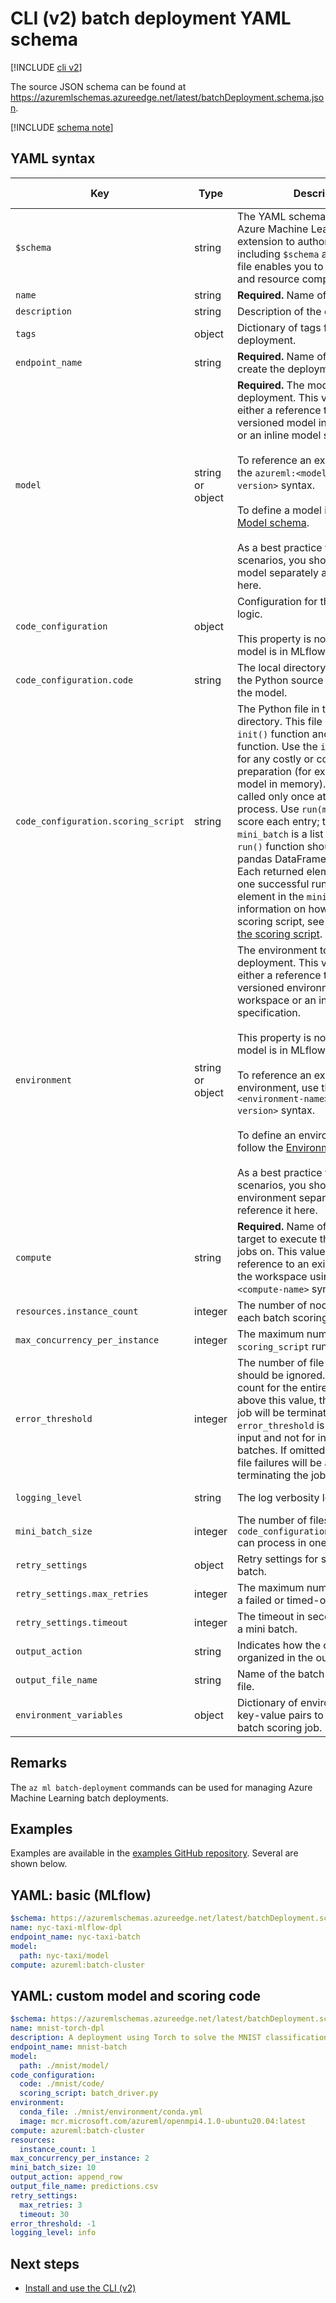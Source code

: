 
# CLI (v2) batch deployment YAML schema

[!INCLUDE [cli v2](../../includes/machine-learning-cli-v2.md)]

The source JSON schema can be found at https://azuremlschemas.azureedge.net/latest/batchDeployment.schema.json.



[!INCLUDE [schema note](../../includes/machine-learning-preview-old-json-schema-note.md)]

## YAML syntax

| Key | Type | Description | Allowed values | Default value |
| --- | ---- | ----------- | -------------- | ------------- |
| `$schema` | string | The YAML schema. If you use the Azure Machine Learning VS Code extension to author the YAML file, including `$schema` at the top of your file enables you to invoke schema and resource completions. | | |
| `name` | string | **Required.** Name of the deployment. | | |
| `description` | string | Description of the deployment. | | |
| `tags` | object | Dictionary of tags for the deployment. | | |
| `endpoint_name` | string | **Required.** Name of the endpoint to create the deployment under. | | |
| `model` | string or object | **Required.** The model to use for the deployment. This value can be either a reference to an existing versioned model in the workspace or an inline model specification. <br><br> To reference an existing model, use the `azureml:<model-name>:<model-version>` syntax. <br><br> To define a model inline, follow the [Model schema](reference-yaml-model.md#yaml-syntax). <br><br> As a best practice for production scenarios, you should create the model separately and reference it here. | | |
| `code_configuration` | object | Configuration for the scoring code logic. <br><br> This property is not required if your model is in MLflow format. | | |
| `code_configuration.code` | string | The local directory that contains all the Python source code to score the model. | | |
| `code_configuration.scoring_script` | string | The Python file in the above directory. This file must have an `init()` function and a `run()` function. Use the `init()` function for any costly or common preparation (for example, load the model in memory). `init()` will be called only once at beginning of process. Use `run(mini_batch)` to score each entry; the value of `mini_batch` is a list of file paths. The `run()` function should return a pandas DataFrame or an array. Each returned element indicates one successful run of input element in the `mini_batch`. For more information on how to author scoring script, see [Understanding the scoring script](batch-inference/how-to-batch-scoring-script.md#understanding-the-scoring-script).| | |
| `environment` | string or object | The environment to use for the deployment. This value can be either a reference to an existing versioned environment in the workspace or an inline environment specification. <br><br> This property is not required if your model is in MLflow format. <br><br> To reference an existing environment, use the `azureml:<environment-name>:<environment-version>` syntax. <br><br> To define an environment inline, follow the [Environment schema](reference-yaml-environment.md#yaml-syntax). <br><br> As a best practice for production scenarios, you should create the environment separately and reference it here. | | |
| `compute` | string | **Required.** Name of the compute target to execute the batch scoring jobs on. This value should be a reference to an existing compute in the workspace using the `azureml:<compute-name>` syntax. | | |
| `resources.instance_count` | integer | The number of nodes to use for each batch scoring job. | | `1` |
| `max_concurrency_per_instance` | integer | The maximum number of parallel `scoring_script` runs per instance. | | `1` |
| `error_threshold` | integer | The number of file failures that should be ignored. If the error count for the entire input goes above this value, the batch scoring job will be terminated. `error_threshold` is for the entire input and not for individual mini batches. If omitted, any number of file failures will be allowed without terminating the job.  | | `-1` |
| `logging_level` | string | The log verbosity level. | `warning`, `info`, `debug` | `info` |
| `mini_batch_size` | integer | The number of files the `code_configuration.scoring_script` can process in one `run()` call. | | `10` |
| `retry_settings` | object | Retry settings for scoring each mini batch. | | |
| `retry_settings.max_retries` | integer | The maximum number of retries for a failed or timed-out mini batch. | | `3` |
| `retry_settings.timeout` | integer | The timeout in seconds for scoring a mini batch. | | `30` |
| `output_action` | string | Indicates how the output should be organized in the output file. | `append_row`, `summary_only` | `append_row` |
| `output_file_name` | string | Name of the batch scoring output file. | | `predictions.csv` |
| `environment_variables` | object | Dictionary of environment variable key-value pairs to set for each batch scoring job. | | |

## Remarks

The `az ml batch-deployment` commands can be used for managing Azure Machine Learning batch deployments.

## Examples

Examples are available in the [examples GitHub repository](https://github.com/Azure/azureml-examples/tree/main/cli/endpoints/batch). Several are shown below.

## YAML: basic (MLflow)

```yaml
$schema: https://azuremlschemas.azureedge.net/latest/batchDeployment.schema.json
name: nyc-taxi-mlflow-dpl
endpoint_name: nyc-taxi-batch
model: 
  path: nyc-taxi/model
compute: azureml:batch-cluster
```

## YAML: custom model and scoring code

```yaml
$schema: https://azuremlschemas.azureedge.net/latest/batchDeployment.schema.json
name: mnist-torch-dpl
description: A deployment using Torch to solve the MNIST classification dataset.
endpoint_name: mnist-batch
model: 
  path: ./mnist/model/
code_configuration:
  code: ./mnist/code/
  scoring_script: batch_driver.py
environment:
  conda_file: ./mnist/environment/conda.yml
  image: mcr.microsoft.com/azureml/openmpi4.1.0-ubuntu20.04:latest
compute: azureml:batch-cluster
resources:
  instance_count: 1
max_concurrency_per_instance: 2
mini_batch_size: 10
output_action: append_row
output_file_name: predictions.csv
retry_settings:
  max_retries: 3
  timeout: 30
error_threshold: -1
logging_level: info
```

## Next steps

- [Install and use the CLI (v2)](how-to-configure-cli.md)

